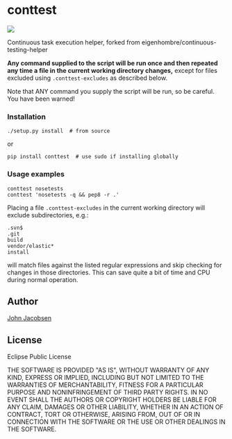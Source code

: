 # conttest

<a href="https://travis-ci.org/eigenhombre/continuous-testing-helper"><img src="https://travis-ci.org/eigenhombre/continuous-testing-helper.svg?branch=master"></a>

Continuous task execution helper, forked from eigenhombre/continuous-testing-helper

**Any command supplied to the script will be run once and then
repeated any time a file in the current working directory changes,**
except for files excluded using `.conttest-excludes` as described below.

Note that ANY command you supply the script will be run, so be
careful.  You have been warned!

### Installation

    ./setup.py install  # from source
or

    pip install conttest  # use sudo if installing globally

### Usage examples

    conttest nosetests
    conttest 'nosetests -q && pep8 -r .'

Placing a file `.conttest-excludes` in the current working directory
will exclude subdirectories, e.g.:

    .svn$
    .git
    build
    vendor/elastic*
    install

will match files against the listed regular expressions and skip checking
for changes in those directories.  This can save quite a bit of time and CPU
during normal operation.

## Author

[John Jacobsen](http://zerolib.com)

## License

Eclipse Public License

THE SOFTWARE IS PROVIDED "AS IS", WITHOUT WARRANTY OF ANY KIND, EXPRESS OR
IMPLIED, INCLUDING BUT NOT LIMITED TO THE WARRANTIES OF MERCHANTABILITY,
FITNESS FOR A PARTICULAR PURPOSE AND NONINFRINGEMENT OF THIRD PARTY RIGHTS. IN
NO EVENT SHALL THE AUTHORS OR COPYRIGHT HOLDERS BE LIABLE FOR ANY CLAIM,
DAMAGES OR OTHER LIABILITY, WHETHER IN AN ACTION OF CONTRACT, TORT OR
OTHERWISE, ARISING FROM, OUT OF OR IN CONNECTION WITH THE SOFTWARE OR THE USE
OR OTHER DEALINGS IN THE SOFTWARE.
